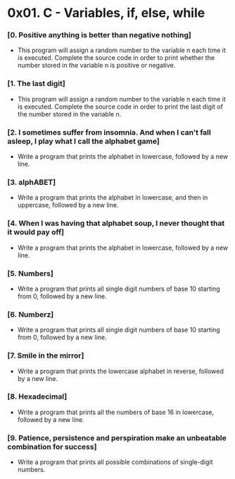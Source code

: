 # 0x01. C - Variables, if, else, while

### [0. Positive anything is better than negative nothing]
* This program will assign a random number to the variable n each time it is executed. Complete the source code in order to print whether the number stored in the variable n is positive or negative.

### [1. The last digit]
* This program will assign a random number to the variable n each time it is executed. Complete the source code in order to print the last digit of the number stored in the variable n.

### [2. I sometimes suffer from insomnia. And when I can't fall asleep, I play what I call the alphabet game]
* Write a program that prints the alphabet in lowercase, followed by a new line.

### [3. alphABET]
* Write a program that prints the alphabet in lowercase, and then in uppercase, followed by a new line.

### [4. When I was having that alphabet soup, I never thought that it would pay off]
* Write a program that prints the alphabet in lowercase, followed by a new line.

### [5. Numbers]
* Write a program that prints all single digit numbers of base 10 starting from 0, followed by a new line.

### [6. Numberz]
* Write a program that prints all single digit numbers of base 10 starting from 0, followed by a new line.

### [7. Smile in the mirror]
* Write a program that prints the lowercase alphabet in reverse, followed by a new line.

### [8. Hexadecimal]
* Write a program that prints all the numbers of base 16 in lowercase, followed by a new line.

### [9. Patience, persistence and perspiration make an unbeatable combination for success]
* Write a program that prints all possible combinations of single-digit numbers.
